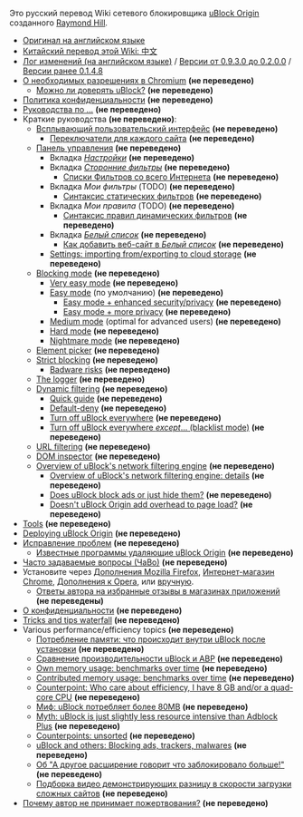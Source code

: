 Это русский перевод Wiki сетевого блокировщика [uBlock Origin](https://github.com/gorhill/uBlock/) созданного [Raymond Hill](https://github.com/gorhill).
- [Оригинал на английском языке](https://github.com/gorhill/uBlock/wiki) 
- [Китайский перевод этой Wiki: 中文](https://github.com/fang5566/uBlock/wiki/Home)
- [Лог изменений (на английском языке)](https://github.com/gorhill/uBlock/releases) / [Версии от 0.9.3.0 до 0.2.0.0](https://github.com/chrisaljoudi/uBlock/releases) / [Версии ранее 0.1.4.8](https://github.com/gorhill/uBlock/wiki/Change-log)
- [О необходимых разрешениях в Chromium](https://github.com/gorhill/uBlock/wiki/About-the-required-permissions) **(не переведено)**
    - [Можно ли доверять uBlock?](https://github.com/gorhill/uBlock/wiki/Can-you-trust-uBlock%3F) **(не переведено)**
- [Политика конфиденциальности](https://github.com/gorhill/uBlock/wiki/Privacy-policy) **(не переведено)**
- [Руководства по ...](https://github.com/gorhill/uBlock/wiki/How-to-...) **(не переведено)**
- Краткие руководства **(не переведено)**:
    - [Всплывающий пользовательский интерфейс](https://github.com/gorhill/uBlock/wiki/Quick-guide:-popup-user-interface) **(не переведено)**
        - [Переключатели для каждого сайта](https://github.com/gorhill/uBlock/wiki/Per-site-switches) **(не переведено)**
    - [Панель управления](https://github.com/gorhill/uBlock/wiki/Dashboard) **(не переведено)**
        - Вкладка [_Настройки_](https://github.com/gorhill/uBlock/wiki/Dashboard:-Settings) **(не переведено)**
        - Вкладка [_Сторонние фильтры_](https://github.com/gorhill/uBlock/wiki/Dashboard:-3rd-party-filters) **(не переведено)**
            - [Списки Фильтров со всего Интернета](https://github.com/gorhill/uBlock/wiki/Filter-lists-from-around-the-web) **(не переведено)**
        - Вкладка _Мои фильтры_ (TODO) **(не переведено)**
            - [Синтаксис статических фильтров](https://github.com/gorhill/uBlock/wiki/Static-filter-syntax) **(не переведено)**
        - Вкладка _Мои правила_ (TODO) **(не переведено)**
            - [Синтаксис правил динамических фильтров](https://github.com/gorhill/uBlock/wiki/Dynamic-filtering:-rule-syntax) **(не переведено)**
        - Вкладка [_Белый список_](https://github.com/gorhill/uBlock/wiki/Dashboard:-Whitelist) **(не переведено)**
            - [Как добавить веб-сайт в _Белый список_](https://github.com/gorhill/uBlock/wiki/How-to-whitelist-a-web-site) **(не переведено)**
        - [Settings: importing from/exporting to cloud storage](https://github.com/gorhill/uBlock/wiki/Cloud-storage)  **(не переведено)**
    - [Blocking mode](https://github.com/gorhill/uBlock/wiki/Blocking-mode) **(не переведено)**
        - [Very easy mode](https://github.com/gorhill/uBlock/wiki/Blocking-mode:-very-easy-mode) **(не переведено)**
        - [Easy mode](https://github.com/gorhill/uBlock/wiki/Blocking-mode:-easy-mode) (по умолчанию) **(не переведено)**
            - [Easy mode + enhanced security/privacy](https://github.com/gorhill/uBlock/wiki/Dynamic-filtering:-Benefits-of-blocking-3rd-party-iframe-tags) **(не переведено)**
            - [Easy mode + more privacy](https://github.com/gorhill/uBlock/wiki/Dynamic-filtering:-to-easily-reduce-privacy-exposure) **(не переведено)**
        - [Medium mode](https://github.com/gorhill/uBlock/wiki/Blocking-mode:-medium-mode) (optimal for advanced users) **(не переведено)**
        - [Hard mode](https://github.com/gorhill/uBlock/wiki/Blocking-mode:-hard-mode) **(не переведено)**
        - [Nightmare mode](https://github.com/gorhill/uBlock/wiki/Blocking-mode:-nightmare-mode) **(не переведено)**
    - [Element picker](https://github.com/gorhill/uBlock/wiki/Element-picker) **(не переведено)**
    - [Strict blocking](https://github.com/gorhill/uBlock/wiki/Strict-blocking) **(не переведено)**
        - [Badware risks](https://github.com/gorhill/uBlock/wiki/Badware-risks) **(не переведено)**
    - [The logger](https://github.com/gorhill/uBlock/wiki/The-logger) **(не переведено)**
    - [Dynamic filtering](https://github.com/gorhill/uBlock/wiki/Dynamic-filtering) **(не переведено)**
        - [Quick guide](https://github.com/gorhill/uBlock/wiki/Dynamic-filtering:-quick-guide) **(не переведено)**
        - [Default-deny](https://github.com/gorhill/uBlock/wiki/Dynamic-filtering:-default-deny) **(не переведено)**
        - [Turn off uBlock everywhere](https://github.com/gorhill/uBlock/wiki/Dynamic-filtering:-turn-off-uBlock-everywhere) **(не переведено)**
        - [Turn off uBlock everywhere _except_... (blacklist mode)](https://github.com/gorhill/uBlock/wiki/Dynamic-filtering:-turn-off-uBlock-everywhere-except) **(не переведено)**
    - [URL filtering](https://github.com/gorhill/uBlock/wiki/Dynamic-URL-filtering) **(не переведено)**
    - [DOM inspector](https://github.com/gorhill/uBlock/wiki/DOM-inspector) **(не переведено)**
    - [Overview of uBlock's network filtering engine](https://github.com/gorhill/uBlock/wiki/Overview-of-uBlock's-network-filtering-engine) **(не переведено)**
        - [Overview of uBlock's network filtering engine: details](https://github.com/gorhill/uBlock/wiki/Overview-of-uBlock's-network-filtering-engine:-details) **(не переведено)**
        - [Does uBlock block ads or just hide them?](https://github.com/gorhill/uBlock/wiki/Does-uBlock-block-ads-or-just-hide-them%3F) **(не переведено)**
        - [Doesn't uBlock Origin add overhead to page load?](https://github.com/gorhill/uBlock/wiki/Doesn't-uBlock-Origin-add-overhead-to-page-load%3F) **(не переведено)**
- [Tools](https://github.com/gorhill/uBlock/wiki/Tools) **(не переведено)**
- [Deploying uBlock Origin](https://github.com/gorhill/uBlock/wiki/Deploying-uBlock-Origin) **(не переведено)**
- [Исправление проблем](https://github.com/gorhill/uBlock/wiki/Troubleshooting) **(не переведено)**
    - [Известные программы удаляющие uBlock Origin](https://github.com/gorhill/uBlock/wiki/Software-known-to-have-uninstalled-uBlock-Origin) **(не переведено)**
- [Часто задаваемые вопросы (ЧаВо)](https://github.com/gorhill/uBlock/wiki/FAQ)  **(не переведено)**
- Установите через [Дополнения Mozilla Firefox](https://addons.mozilla.org/firefox/addon/ublock-origin/), [Интернет-магазин Chrome](https://chrome.google.com/webstore/detail/ublock-origin/cjpalhdlnbpafiamejdnhcphjbkeiagm), [Дополнения к Opera](https://addons.opera.com/en-gb/extensions/details/ublock/), или [вручную](https://github.com/gorhill/uBlock/tree/master/dist#install).
    - [Ответы автора на избранные отзывы в магазинах приложений](https://github.com/gorhill/uBlock/wiki/My-answers-to-web-store-reviews-where-appropriate) **(не переведены)**
- [О конфиденциальности](https://github.com/gorhill/uBlock/wiki/Privacy-stuff) **(не переведено)**
- [Tricks and tips waterfall](https://github.com/gorhill/uBlock/wiki/Tips-and-tricks-waterfall) **(не переведено)**
- Various performance/efficiency topics **(не переведено)**
    - [Потребление памяти: что происходит внутри uBlock после установки](https://github.com/gorhill/uBlock/wiki/Memory-footprint:-what-happens-inside-uBlock-after-installation) **(не переведено)**
    - [Сравнение производительности uBlock и ABP](https://github.com/gorhill/uBlock/wiki/uBlock-vs.-ABP:-efficiency-compared) **(не переведено)**
    - [Own memory usage: benchmarks over time](https://github.com/gorhill/uBlock/wiki/Own-memory-usage:-benchmarks-over-time) **(не переведено)**
    - [Contributed memory usage: benchmarks over time](https://github.com/gorhill/uBlock/wiki/Contributed-memory-usage:-benchmarks-over-time) **(не переведено)**
    - [Counterpoint: Who care about efficiency, I have 8 GB and/or a quad-core CPU](https://github.com/gorhill/uBlock/wiki/Who-cares-about-efficiency,-I-have-8-GB-and%7Cor-a-quad-core-CPU) **(не переведено)**
    - [Миф: uBlock потребляет более 80MB](https://github.com/gorhill/uBlock/wiki/Myth:-uBlock-consumes-over-80MB) **(не переведено)**
    - [Myth: uBlock is just slightly less resource intensive than Adblock Plus](https://github.com/gorhill/uBlock/wiki/Myth:-uBlock-is-just-slightly-less-resource-intensive-than-Adblock-Plus) **(не переведено)**
    - [Counterpoints: unsorted](https://github.com/gorhill/uBlock/wiki/Counterarguments) **(не переведено)**
    - [uBlock and others: Blocking ads, trackers, malwares](https://github.com/gorhill/uBlock/wiki/uBlock-and-others:-Blocking-ads,-trackers,-malwares) **(не переведено)**
    - [Об "А другое расширение говорит что заблокировало больше!"](https://github.com/gorhill/uBlock/wiki/About-%22This-other-extension-reports-more-stuff-blocked!%22) **(не переведено)**
    - [Подборка видео демонстрирующих разницу в скорости загрузки сложных сайтов](https://github.com/gorhill/uBlock/wiki/Various-videos-showing-side-by-side-comparison-of-the-load-speed-of-complex-sites) **(не переведено)**
- [Почему автор не принимает пожертвования?](https://github.com/gorhill/uBlock/wiki/Why-don't-you-accept-donations%3F) **(не переведено)**
